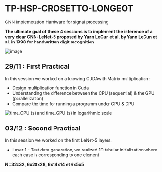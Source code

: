 # TP-HSP-CROSETTO-LONGEOT
CNN Implemetation Hardware for signal processing

**The ultimate goal of these 4 sessions is to implement the inference of a very clear CNN: LeNet-5 proposed by Yann LeCun et al.
by Yann LeCun et al. in 1998 for handwritten digit recognition**

![image](https://github.com/user-attachments/assets/a04826d8-fcad-47c6-a7a1-c68daecdf5d3)

## 29/11 : First Practical
In this session we worked on a knowing CUDAwith Matrix multiplication :
- Design multiplication function in Cuda
- Understanding the difference between the CPU (sequential) & the GPU (parallelization)
- Compare the time for running a programm under GPU & CPU

![time_CPU (s) and time_GPU (s) in logarithmic scale](https://github.com/user-attachments/assets/5f195eac-7eba-4fd0-95b3-e63b0740030c)



## 03/12 : Second Practical
In this session we worked on the first LeNet-5 layers.
- Layer 1 - Test data generation, we realized 1D tabular initialization where each case is corresponding to one element

**N=32x32, 6x28x28, 6x14x14 et 6x5x5**
